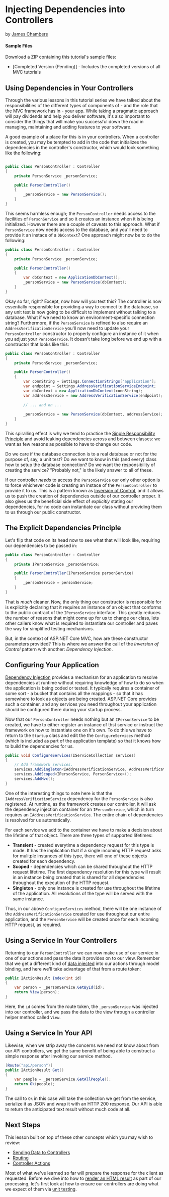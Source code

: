 # Injecting Dependencies into Controllers
by [James Chambers](http://jameschambers.com)

#### Sample Files
Download a ZIP containing this tutorial's sample files:
- [Completed Version (Pending)] - Includes the completed versions of all MVC tutorials

## Using Dependencies in Your Controllers
Through the various lessons in this tutorial series we have talked about the responsibilities of the different types of components of - and the role that the MVC framework has in - your app. While taking a pragmatic approach will pay dividends and help you deliver software, it's also important to consider the things that will make you successful down the road in managing, maintaining and adding features to your software.

A good example of a place for this is in your controllers. When a controller is created, you may be tempted to add in the code that initializes the dependencies in the controller's constructor, which would look something like the following:

```c#

public class PersonController : Controller
{
    private PersonService _personService;

    public PersonController()
    {
        _personService = new PersonService();
    }
}
``` 

This seems harmless enough; the `PersonController` needs access to the facilities of `PersonService` and so it creates an instance when it is being initialized. However there are a couple of caveats to this approach.  What if `PersonService` now needs access to the database, and you'll need to provide it an instace of a `DbContext`?  One approach might now be to do the following:

```c#
public class PersonController : Controller
{
    private PersonService _personService;

    public PersonController()
    {
        var dbContext = new ApplicationDbContext();
        _personService = new PersonService(dbContext);
    }
}
```  

Okay so far, right? Except, now how will you test this? The controller is now essentially responsible for providing a way to connect to the database, so any unit test is now going to be difficult to implement without talking to a database. What if we need to know an environment-specific connection string?  Furthermore, if the `PersonService` is  refined to also require an `AddressVerificationService` you'll now need to update your `PersonController` constructor to properly configure an instance of it when you adjust your `PersonService`. It doesn't take long before we end up with a constructor that looks like this:

```c#
public class PersonController : Controller
{
    private PersonService _personService;

    public PersonController()
    {
        var connString = Settings.ConnectionStrings["application"];
        var endpoint = Settings.AddressVerificationServiceEndpoint;
        var dbContext = new ApplicationDbContext(connString);
        var addressService = new AddressVerificationService(endpoint);
        
        // ... and on ...
        
        _personService = new PersonService(dbContext, addressService);
    }
}
```  

This spiralling effect is why we tend to practice the [Single Responsibility Principle](https://en.wikipedia.org/wiki/Single_responsibility_principle) and avoid leaking dependencies across and between  classes: we want as few reasons as possible to have to change our code. 

Do we care if the database connection is to a real database or not for the purpose of, say, a unit test? Do we want to know in this (and every) class how to setup the database connection? Do we want the responsibility of creating the service? "Probably not," is the likely answer to all of these.

If our controller _needs_ to access the `PersonService` our only other option is to force whichever code is creating an instace of the `PersonController` to provide it to us. This is a pattern known as [Inversion of Control](https://en.wikipedia.org/wiki/Inversion_of_control), and it allows us to push the creation of dependencies outside of our controller proper.  It also gives us the beneficial side effect of _explicitly_ stating our dependencies, for no code can instantiate our class without providing them to us through our public constructor.  

## The Explicit Dependencies Principle 
Let's flip that code on its head now to see what that will look like, requiring our dependencies to be passed in:

```c#
public class PersonController : Controller
{
    private IPersonService _personService;

    public PersonController(IPersonService personService)
    {
        _personService = personService;
    }
}
``` 

That is _much_ cleaner. Now, the only thing our constructor is responsible for is explicitly declaring that it requires an instance of an object that conforms to the public contract of the `IPersonService` interface. This greatly reduces the number of reasons that might come up for us to change our class, lets other callers know what is required to instantiate our controller and paves the way for simplified testing mechanisms.

But, in the context of ASP.NET Core MVC, how are these constructor parameters provided? This is where we answer the call of the _Inversion of Control_ pattern with another: _Dependency Injection_.

## Configuring Your Application
[Dependency Injection]() provides a mechanism for an application to resolve dependencies at runtime without requiring knowledge of how to do so when the application is being coded or tested. It typically requires a container of some sort - a bucket that contains all the mappings - so that it has somewhere to look as objects are being created. ASP.NET Core provides such a container, and any services you need throughout your application should be configured there during your startup process.

Now that our `PersonController` needs nothing but an `IPersonService` to be created, we have to either register an instance of thst service or instruct the framework on how to instantiate one on it's own. To do this we have to return to the `Startup` class and edit the the `ConfigureServices` method (which is included as part of the application template) so that it knows how to build the dependencies for us.  

```c#
public void ConfigureServices(IServiceCollection services)
{
    // Add framework services.
    services.AddSingleton<IAddressVerificationService, AddressVerificationService>();
    services.AddScoped<IPersonService, PersonService>();
    services.AddMvc();
}
```

One of the interesting things to note here is that the `IAddressVerificationService` dependency for the `PersonService` is also registered. At runtime, as the framework creates our controller, it will ask the dependency injection container for an `IPersonService`, which in turn requires an  `IAddressVerificationService`. The entire chain of dependencies is resolved for us automatically.

For each service we add to the container we have to make a decision about the lifetime of that object.  There are three types of supported lifetimes:

 - **Transient** - created everytime a dependency request for this type is made. It has the implication that if a single incoming HTTP request asks for mulitple instances of this type, there will one of these objects created for each dependency.
 - **Scoped** - dependencies which can be shared throughout the HTTP request lifetime. The first dependency resolution for this type will result in an instance being created that is shared for all dependencies throughout the execution of the HTTP request.
 - **Singleton** - only one instance is created for use throughout the lifetime of the application. All resolutions of the type will be served with the same instance.

Thus, in our above `ConfigureServices` method, there will be one instance of the `AddressVerificationService` created for use throughout our entire application, and the `PersonService` will be created once for each incoming HTTP request, as required.

## Using a Service In Your Controllers
Returning to our `PersonController` we can now make use of our service in one of our actions and pass the data it provides on to our view. Remember that we get a different kind of [data injected](sending-data.md) into our actions through model binding, and here we'll take advantage of that from a route token:

```c#
public IActionResult Index(int id)
{
    var person = _personService.GetById(id);
    return View(person);
}
```

Here, the `id` comes from the route token, the `_personService` was injected into our controller, and we pass the data to the view through a controller helper method called `View`.

## Using a Service In Your API
Likewise, when we strip away the concerns we need not know about from our API controllers, we get the same benefit of being able to construct a simple response after invoking our service method.

```c#
[Route("api/person")]
public IActionResult Get()
{
    var people = _personService.GetAllPeople();
    return Ok(people);
}
```

The call to `Ok` in this case will take the collection we get from the service, serialize it as JSON and wrap it with an HTTP 200 response. Our API is able to return the anticipated text result without much code at all.

## Next Steps
This lesson built on top of these other concepts which you may wish to review:
 - [Sending Data to Controllers](sending-data.md) 
 - [Routing](routing.md)
 - [Controller Actions](controller-actions.md)

Most of what we've learned so far will prepare the response for the client as requested. Before we dive into how to [render an HTML result](views.md) as part of our processing, let's first look at how to ensure our controllers are doing what we expect of them via [unit testing](testing-aspnetcore.md).